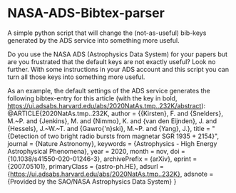 # NASA-ADS-Bibtex-parser
A simple python script that will change the (not-as-useful) bib-keys generated by the ADS service into something more useful. 

Do you use the NASA ADS (Astrophysics Data System) for your papers but are you frustrated that the default keys are not exactly useful? Look no further. With some instructions in your ADS account and this script you can turn all those keys into something more useful. 

As an example, the default settings of the ADS service generates the following bibtex-entry for this article (with the key in bold, https://ui.adsabs.harvard.edu/abs/2020NatAs.tmp..232K/abstract):
@ARTICLE{2020NatAs.tmp..232K,
       author = {{Kirsten}, F. and {Snelders}, M.~P. and {Jenkins}, M. and {Nimmo}, K. and {van den Eijnden}, J. and {Hessels}, J.~W.~T. and {Gawro{\'n}ski}, M.~P. and {Yang}, J.},
        title = "{Detection of two bright radio bursts from magnetar SGR 1935 + 2154}",
      journal = {Nature Astronomy},
     keywords = {Astrophysics - High Energy Astrophysical Phenomena},
         year = 2020,
        month = nov,
          doi = {10.1038/s41550-020-01246-3},
archivePrefix = {arXiv},
       eprint = {2007.05101},
 primaryClass = {astro-ph.HE},
       adsurl = {https://ui.adsabs.harvard.edu/abs/2020NatAs.tmp..232K},
      adsnote = {Provided by the SAO/NASA Astrophysics Data System}
}



